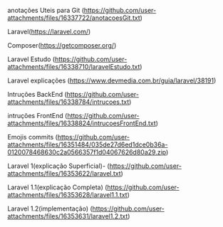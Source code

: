 anotações Uteis para Git 
(https://github.com/user-attachments/files/16337722/anotacoesGit.txt)

Laravel(https://laravel.com/)

Composer(https://getcomposer.org/)

Laravel Estudo 
(https://github.com/user-attachments/files/16338710/laravelEstudo.txt)

Laravel explicações 
(https://www.devmedia.com.br/guia/laravel/38191)

Intruções BackEnd
(https://github.com/user-attachments/files/16338784/intrucoes.txt)

intruções FrontEnd
(https://github.com/user-attachments/files/16338824/intrucoesFrontEnd.txt)

Emojis commits 
(https://github.com/user-attachments/files/16351484/035de27d6ed1dce0b36a-0120078468630c2a0566357f1d04067626d80a29.zip)

Laravel 1(explicação Superficial)-
(https://github.com/user-attachments/files/16353622/laravel.txt)

Laravel 1.1(explicação Completa)
(https://github.com/user-attachments/files/16353628/laravel1.1.txt)

Laravel 1.2(implementação)
(https://github.com/user-attachments/files/16353631/laravel1.2.txt)
